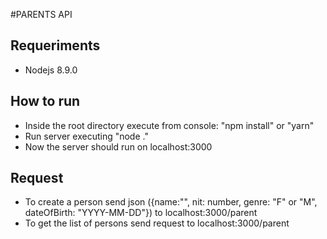 #PARENTS API

## Requeriments
- Nodejs 8.9.0

## How to run
- Inside the root directory execute from console: "npm install" or "yarn"
- Run server executing "node ."
- Now the server should run on localhost:3000

## Request
- To create a person send json ({name:"", nit: number, genre: "F" or "M", dateOfBirth: "YYYY-MM-DD"}) to localhost:3000/parent
- To get the list of persons send request to localhost:3000/parent